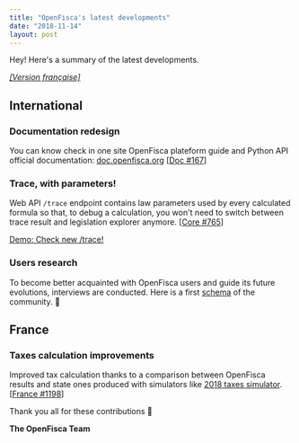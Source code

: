 ```yaml
---
title: "OpenFisca's latest developments"
date: "2018-11-14"
layout: post
---
```


Hey! Here's a summary of the latest developments.

<!--more-->

[_[Version française]_](/fr/news/2018-11-14-news)

## International

### Documentation redesign

You can know check in one site OpenFisca plateform guide and Python API official documentation: [doc.openfisca.org](https://doc.openfisca.org) [[Doc #167](https://github.com/openfisca/openfisca-doc/pull/167)]

### Trace, with parameters!

Web API `/trace` endpoint contains law parameters used by every calculated formula so that, to debug a calculation, you won't need to switch between trace result and legislation explorer anymore. [[Core #765](https://github.com/openfisca/openfisca-core/pull/765)]

[Demo: Check new /trace!](https://demo.openfisca.org/legislation/swagger#operations-Calculations-trace)

### Users research

To become better acquainted with OpenFisca users and guide its future evolutions, interviews are conducted. Here is a first [schema](https://drive.google.com/file/d/1-OiVfK0ohxO9qIEJ11gxYKi1_59VJ6oj/view) of the community.  🙂 


## France

### Taxes calculation improvements

Improved tax calculation thanks to a comparison between OpenFisca results and state ones produced with simulators like [2018 taxes simulator](https://www3.impots.gouv.fr/simulateur/calcul_impot/2018/complet/index.htm). [[France #1198](https://github.com/openfisca/openfisca-france/pull/1198)]


Thank you all for these contributions 🙌


**The OpenFisca Team**
